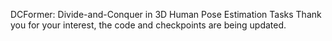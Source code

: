 DCFormer: Divide-and-Conquer in 3D Human Pose Estimation Tasks
Thank you for your interest, the code and checkpoints are being updated.
